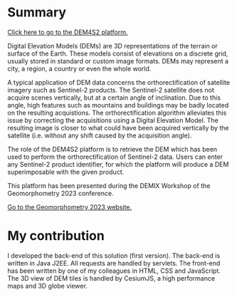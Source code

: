 # Summary

[Click here to go to the DEM4S2 platform.](https://visioterra.org/DEM4S2/)

Digital Elevation Models (DEMs) are 3D representations of the terrain or surface of the Earth. These models consist of elevations on a discrete grid, usually stored in standard or custom image formats. DEMs may represent a city, a region, a country or even the whole world.

A typical application of DEM data concerns the orthorectification of satellite imagery such as Sentinel-2 products. The Sentinel-2 satellite does not acquire scenes vertically, but at a certain angle of inclination. Due to this angle, high features such as mountains and buildings may be badly located on the resulting acquistions. The orthorectification algorithm alleviates this issue by correcting the acquisitions using a Digital Elevation Model. The resulting image is closer to what could have been acquired vertically by the satellite (i.e. without any shift caused by the acquisition angle).

The role of the DEM4S2 platform is to retrieve the DEM which has been used to perform the orthorectification of Sentinel-2 data. Users can enter any Sentinel-2 product identifier, for which the platform will produce a DEM superimposable with the given product.

This platform has been presented during the DEMIX Workshop of the Geomorphometry 2023 conference.

[Go to the Geomorphometry 2023 website.](https://geomorphometry.org/geomorphometry-2023/)

# My contribution

I developed the back-end of this solution (first version). The back-end is written in Java J2EE. All requests are handled by servlets. The front-end has been written by one of my colleagues in HTML, CSS and JavaScript. The 3D view of DEM tiles is handled by CesiumJS, a high performance maps and 3D globe viewer.

